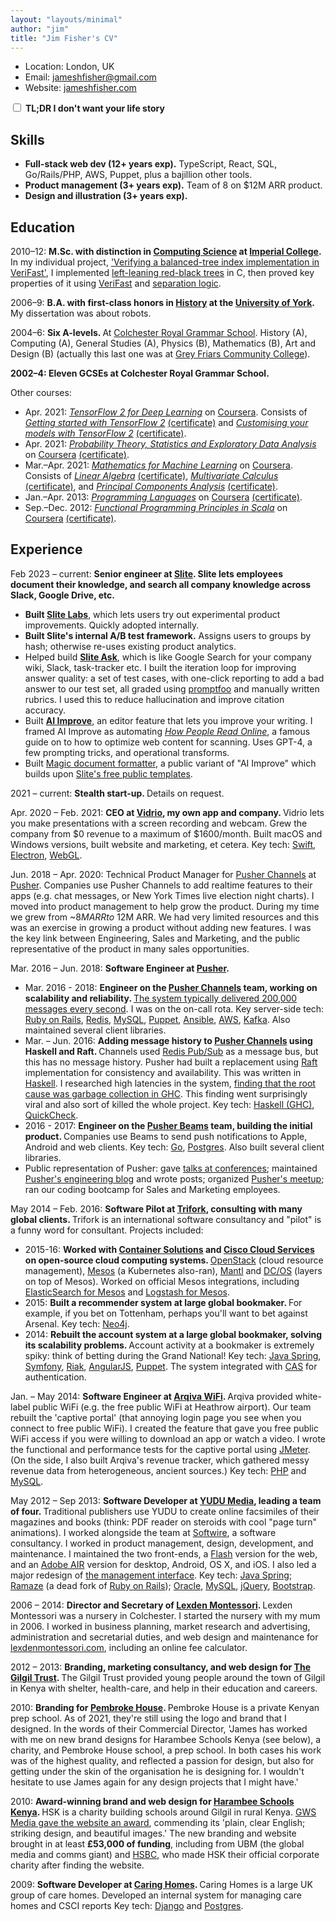 ```yaml
---
layout: "layouts/minimal"
author: "jim"
title: "Jim Fisher's CV"
---
```


<style>
  .summary {
    font-weight: bold;
  }

  .hide-details .details {
    display: none;
  }

  .hide-details .summary {
    font-weight: normal;
  }
</style>

* Location: London, UK
* Email: [jameshfisher@gmail.com](mailto:jameshfisher@gmail.com)
* Website: [jameshfisher.com](https://jameshfisher.com)

<div class="noprint">
  <form autocomplete>
    <label>
      <input type="checkbox" name="hidedetails" onchange="document.body.classList.toggle('hide-details', this.checked)"/>
      <strong>TL;DR I don't want your life story</strong>
    </label>
  </form>
</div>

## Skills

* **Full-stack web dev (12+ years exp).**
  TypeScript, React, SQL, Go/Rails/PHP, AWS, Puppet, plus a bajillion other tools.
* **Product management (3+ years exp).**
  Team of 8 on $12M ARR product.
* **Design and illustration (3+ years exp).**

## Education

2010–12:
<span class="summary">
M.Sc. with distinction
in [Computing Science](https://www.imperial.ac.uk/study/pg/computing/computing/)
at [Imperial College](https://www.imperial.ac.uk/).
</span>
<span class="details">
In my individual project,
['Verifying a balanced-tree index implementation in VeriFast'](https://jameshfisher.github.io/presentation/pres.html),
I implemented [left-leaning red-black trees](https://en.wikipedia.org/wiki/Left-leaning_red%E2%80%93black_tree)
in C,
then proved key properties of it using [VeriFast](https://people.cs.kuleuven.be/~bart.jacobs/verifast/)
and [separation logic](https://en.wikipedia.org/wiki/Separation_logic).
</span>

2006–9:
<span class="summary">
B.A. with first-class honors
in [History](https://www.york.ac.uk/history/undergraduate/)
at the [University of York](https://www.york.ac.uk/).
</span>
<span class="details">
My dissertation was about robots.
</span>

2004–6:
<span class="summary">
Six A-levels.
</span>
<span class="details">
At [Colchester Royal Grammar School](https://www.crgs.co.uk/).
History (A),
Computing (A),
General Studies (A),
Physics (B),
Mathematics (B),
Art and Design (B)
(actually this last one was at
[Grey Friars Community College](https://web.archive.org/web/20070301140932/http://colchesteracc.essexcc.gov.uk/)).</span>

<p class="details">
  <b>2002–4: Eleven GCSEs at Colchester Royal Grammar School.</b>
</p>

Other courses:

* <span class="details">Apr. </span>2021:
  [_TensorFlow 2 for Deep Learning_](https://www.coursera.org/specializations/tensorflow2-deeplearning)
  on [Coursera](https://www.coursera.org/).
  <span class="details">
  Consists of
  [_Getting started with TensorFlow 2_](https://www.coursera.org/learn/getting-started-with-tensor-flow2)<span class="noprint"> [(certificate)](/assets/certificates/2021_coursera_getting_started_with_tensorflow_2.pdf)</span>
  and
  [_Customising your models with TensorFlow 2_](https://www.coursera.org/learn/customising-models-tensorflow2)<span class="noprint"> [(certificate)](/assets/certificates/2021_coursera_customizing_your_models_with_tensorflow_2.pdf)</a></span>.
* <span class="details">Apr. </span>2021:
  [_Probability Theory, Statistics and Exploratory Data Analysis_](https://www.coursera.org/learn/probability-theory-statistics)
  on [Coursera](https://www.coursera.org/)<span class="noprint"> [(certificate)](/assets/certificates/2021_coursera_probability_theory.pdf)</span>.
* <span class="details">Mar.–Apr. </span>2021:
  [_Mathematics for Machine Learning_](https://www.coursera.org/specializations/mathematics-machine-learning)
  on [Coursera](https://www.coursera.org/).
  <span class="details">
  Consists of
  [_Linear Algebra_](https://www.coursera.org/learn/linear-algebra-machine-learning)<span class="noprint"> [(certificate)](/assets/certificates/2021_coursera_mathematics_for_machine_learning_linear_algebra.pdf)</span>,
  [_Multivariate Calculus_](https://www.coursera.org/learn/multivariate-calculus-machine-learning)<span class="noprint"> [(certificate)](/assets/certificates/2021_coursera_mathematics_for_machine_learning_multivariate_calculus.pdf)</span>, and
  [_Principal Components Analysis_](https://www.coursera.org/learn/pca-machine-learning)<span class="noprint"> [(certificate)](/assets/certificates/2021_coursera_mathematics_for_machine_learning_pca.pdf)<span>.
  </span>
* <span class="details">Jan.–Apr. </span>2013:
  [_Programming Languages_](https://www.coursera.org/learn/programming-languages)
  on [Coursera](https://www.coursera.org/)<span class="noprint"> [(certificate)](/assets/certificates/2013_coursera_proglang.pdf)</span>.
* <span class="details">Sep.–Dec. </span>2012:
  [_Functional Programming Principles in Scala_](https://www.coursera.org/learn/scala-functional-programming)
  on [Coursera](https://www.coursera.org/)<span class="noprint"> [(certificate)](/assets/certificates/2012_coursera_scala.pdf)</span>.

## Experience

<span class="details">Feb </span>2023 – current:
<span class="summary">
Senior engineer at [Slite](https://slite.com/).
Slite lets employees document their knowledge, and search all company knowledge across Slack, Google Drive, etc.
</span>

<div class="details">

* **Built [Slite Labs](https://www.linkedin.com/posts/christophepasquier_introducing-slite-labs-for-years-activity-7141337040926756864-SMSw/)**, which lets users try out experimental product improvements. Quickly adopted internally.
* **Built Slite's internal A/B test framework.** Assigns users to groups by hash; otherwise re-uses existing product analytics.
* Helped build **[Slite Ask](https://slite.com/ask)**, which is like Google Search for your company wiki, Slack, task-tracker etc. I built the iteration loop for improving answer quality: a set of test cases, with one-click reporting to add a bad answer to our test set, all graded using [promptfoo](https://github.com/promptfoo/promptfoo) and manually written rubrics. I used this to reduce hallucination and improve citation accuracy.
* Built **[AI Improve](https://slite.slite.page/p/JHQ7KXTnDXHdZQ)**, an editor feature that lets you improve your writing. I framed AI Improve as automating [_How People Read Online_](https://www.nngroup.com/articles/how-people-read-online/), a famous guide on to how to optimize web content for scanning. Uses GPT-4, a few prompting tricks, and operational transforms.
* Built [Magic document formatter](https://slite.com/micro-apps/document-formatter/), a public variant of "AI Improve" which builds upon [Slite's free public templates](https://slite.com/templates).

</div>

2021 – current:
<span class="summary">
Stealth start-up.
</span>
Details on request.

<span class="details">Apr. </span>2020 – <span class="details">Feb. </span>2021:
<span class="summary">
CEO at [Vidrio](https://vidrio.netlify.app/),
my own app and company.
</span>
Vidrio lets you make presentations with a screen recording and webcam.
Grew the company from $0 revenue to a maximum of $1600/month.
<span class="details">
Built macOS and Windows versions,
built website and marketing,
et cetera.
Key tech:
[Swift](https://www.swift.org/),
[Electron](https://www.electronjs.org/),
[WebGL](https://en.wikipedia.org/wiki/WebGL).
</span>

<span class="details">Jun. </span>2018 – <span class="details">Apr. </span>2020:
Technical Product Manager for [Pusher Channels](https://pusher.com/channels)
at [Pusher](https://pusher.com/).
Companies use Pusher Channels to add realtime features to their apps
(e.g. chat messages, or New York Times live election night charts).
I moved into product management
to help grow the product.
During my time we grew from ~$8M ARR to ~$12M ARR.
<span class="details">
We had very limited resources and this was
an exercise in growing a product without adding new features.
I was the key link between Engineering, Sales and Marketing,
and the public representative of the product in many sales opportunities.
</span>

<span class="details">Mar. </span>2016 – <span class="details">Jun. </span>2018:
<span class="summary">
Software Engineer at [Pusher](https://pusher.com/).
</span>

* <span class="details">Mar. </span>2016 - 2018:
  <span class="summary">
  Engineer on the [Pusher Channels](https://pusher.com/channels) team,
  working on scalability and reliability.
  </span>
  <span class="details">
  [The system typically delivered 200,000 messages every second](https://making.pusher.com/how-pusher-channels-has-delivered-10000000000000-messages/).
  I was on the on-call rota.
  Key server-side tech:
  [Ruby on Rails](https://rubyonrails.org/),
  [Redis](https://redis.io/),
  [MySQL](https://en.wikipedia.org/wiki/MySQL),
  [Puppet](https://puppet.com/),
  [Ansible](https://www.ansible.com/),
  [AWS](https://aws.amazon.com/),
  [Kafka](https://kafka.apache.org/).
  Also maintained several client libraries.
  </span>
* <span class="details">Mar. – Jun. </span>2016:
  <span class="summary">
  Adding message history to [Pusher Channels](https://pusher.com/channels)
  using Haskell and Raft.
  </span>
  <span class="details">
  Channels used [Redis Pub/Sub](https://redis.io/topics/pubsub) as a message bus,
  but this has no message history.
  Pusher had built a replacement
  using [Raft](https://raft.github.io/) implementation for consistency and availability.
  This was written in [Haskell](https://www.haskell.org/).
  I researched high latencies in the system,
  [finding that the root cause was garbage collection in GHC](https://making.pusher.com/latency-working-set-ghc-gc-pick-two/).
  This finding went surprisingly viral
  and also sort of killed the whole project.
  Key tech:
  [Haskell (GHC)](https://www.haskell.org/),
  [QuickCheck](https://en.wikipedia.org/wiki/QuickCheck).
  </span>
* 2016 - 2017:
  <span class="summary">
  Engineer on the [Pusher Beams](https://pusher.com/beams) team,
  building the initial product.
  </span>
  <span class="details">
  Companies use Beams to send push notifications
  to Apple, Android and web clients.
  Key tech:
  [Go](https://go.dev/),
  [Postgres](https://www.postgresql.org/).
  Also built several client libraries.
  </span>
* Public representation of Pusher:
  gave [talks at conferences](/speaking);
  maintained [Pusher's engineering blog](https://making.pusher.com/)
  and wrote posts;
  organized [Pusher's meetup](https://www.meetup.com/the-realtime-guild/);
  ran our coding bootcamp for Sales and Marketing employees.

<span class="details">May </span>2014 – <span class="details">Feb. </span>2016:
<span class="summary">
Software Pilot at [Trifork](http://www.trifork.com/),
consulting with many global clients.
</span>
Trifork is an international software consultancy
and "pilot" is a funny word for consultant.
Projects included:

* 2015-16:
  <span class="summary">
  Worked with [Container Solutions](https://www.container-solutions.com/)
  and [Cisco Cloud Services](https://www.cisco.com/c/en_uk/solutions/cloud/index.html)
  on open-source cloud computing systems.
  </span>
  <span class="details">
  [OpenStack](https://www.openstack.org/) (cloud resource management),
  [Mesos](https://mesos.apache.org/) (a Kubernetes also-ran),
  [Mantl](https://github.com/mantl/mantl) and
  [DC/OS](https://dcos.io/) (layers on top of Mesos).
  Worked on official Mesos integrations, including
  [ElasticSearch for Mesos](https://github.com/mesos/elasticsearch) and
  [Logstash for Mesos](https://github.com/mesos/logstash).
  </span>
* 2015:
  <span class="summary">
  Built a recommender system at large global bookmaker.
  </span>
  <span class="details">
  For example, if you bet on Tottenham,
  perhaps you'll want to bet against Arsenal.
  Key tech:
  [Neo4j](https://neo4j.com/).
  </span>
* 2014:
  <span class="summary">
  Rebuilt the account system at a large global bookmaker,
  solving its scalability problems.
  </span>
  <span class="details">
  Account activity at a bookmaker is extremely spiky:
  think of betting during the Grand National!
  Key tech:
  [Java Spring](https://en.wikipedia.org/wiki/Spring_Framework),
  [Symfony](https://symfony.com/),
  [Riak](https://riak.com/riak/),
  [AngularJS](https://angularjs.org/),
  [Puppet](https://puppet.com/).
  The system integrated with [CAS](https://www.apereo.org/projects/cas) for authentication.
  </span>


<span class="details">Jan. – May </span>2014:
<span class="summary">
Software Engineer at [Arqiva WiFi](https://web.archive.org/web/20140326072920/http://arqivawifi.com/internet-access-wireless-services-providers/).
</span>
<span class="details">
Arqiva provided white-label public WiFi (e.g. the free public WiFi at Heathrow airport).
Our team rebuilt the 'captive portal'
(that annoying login page you see when you connect to free public WiFi).
I created the feature that gave you free public WiFi access
if you were willing to download an app or watch a video.
I wrote the functional and performance tests for the captive portal using [JMeter](https://jmeter.apache.org/).
(On the side,
I also built Arqiva's revenue tracker,
which gathered messy revenue data from heterogeneous, ancient sources.)
Key tech:
[PHP](https://www.php.net/) and
[MySQL](https://en.wikipedia.org/wiki/MySQL).
</span>

<span class="details">May </span>2012 – <span class="details">Sep </span>2013:
<span class="summary">
Software Developer at [YUDU Media](https://www.yudu.com/),
leading a team of four.
</span>
<span class="details">
Traditional publishers use YUDU to create online facsimiles of their magazines and books
(think: PDF reader on steroids with cool "page turn" animations).
I worked alongside the team at [Softwire](https://www.softwire.com/),
a software consultancy.
I worked in product management, design, development, and maintenance.
I maintained the two front-ends,
a [Flash](https://en.wikipedia.org/wiki/Adobe_Flash) version for the web,
and an [Adobe AIR](https://en.wikipedia.org/wiki/Adobe_AIR) version for desktop, Android, OS X, and iOS.
I also led a major redesign of [the management interface](https://publisher.yudu.com/).
Key tech:
[Java Spring](https://en.wikipedia.org/wiki/Spring_Framework);
[Ramaze](https://github.com/Ramaze/ramaze) (a dead fork of [Ruby on Rails](https://en.wikipedia.org/wiki/Ruby_on_Rails));
[Oracle](https://en.wikipedia.org/wiki/Oracle_Database),
[MySQL](https://en.wikipedia.org/wiki/MySQL),
[jQuery](https://jquery.com/),
[Bootstrap](https://getbootstrap.com/).
</span>

2006 – 2014:
<span class="summary">
Director and Secretary of [Lexden Montessori](https://web.archive.org/web/20210306074024/https://lexdenmontessori.com/).
</span>
<span class="details">
Lexden Montessori was a nursery in Colchester.
I started the nursery with my mum in 2006.
I worked in business planning,
market research and advertising,
administration and secretarial duties,
and web design and maintenance for [lexdenmontessori.com](https://web.archive.org/web/20210306074024/https://lexdenmontessori.com/),
including an online fee calculator.
</span>

2012 – 2013:
<span class="summary">
Branding, marketing consultancy, and web design
for [The Gilgil Trust](https://web.archive.org/web/20130602133801/http://www.gilgiltrust.org.uk/whatwedo.php).
</span>
<span class="details">
The Gilgil Trust provided young people around the town of Gilgil in Kenya
with shelter, health-care, and help in their education and careers.
</span>

2010:
<span class="summary">
Branding for [Pembroke House](https://pembrokehouse.sc.ke/).
</span>
<span class="details">
Pembroke House is a private Kenyan prep school.
As of 2021, they're still using the logo and brand that I designed.
In the words of their Commercial Director,
'James has worked with me on new brand designs
for Harambee Schools Kenya (see below), a charity,
and Pembroke House school, a prep school.
In both cases his work was of the highest quality,
and reflected a passion for design,
but also for getting under the skin of the organisation he is designing for.
I wouldn't hesitate to use James again for any design projects that I might have.'
</span>

2010:
<span class="summary">
Award-winning brand and web design for [Harambee Schools Kenya](https://web.archive.org/web/20120723045033/http://www.hsk.org.uk/).
</span>
<span class="details">
HSK is a charity building schools around Gilgil in rural Kenya.
[GWS Media gave the website an award](https://web.archive.org/web/20120628010313/http://onlinemarketing.gwsmedia.com/2010/11/2nd-objective-of-charity-website-design.html),
commending its 'plain, clear English; striking design, and beautiful images.'
The new branding and website brought in at least **£53,000 of funding**,
including from UBM (the global media and comms giant)
and [HSBC](https://www.hsbc.co.uk/), who made HSK their official corporate charity after finding the website.
</span>

2009:
<span class="summary">
Software Developer at [Caring Homes](https://www.caringhomes.org/).
</span>
<span class="details">
Caring Homes is a large UK group of care homes.
Developed an internal system
for managing care homes and CSCI reports
Key tech:
[Django](https://www.djangoproject.com/)
and [Postgres](https://www.postgresql.org/).
</span>